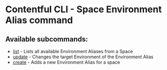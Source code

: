 # Contentful CLI - Space Environment Alias command

## Available subcommands:

- [list](./list) - Lists all available Environment Aliases from a Space
- [update](./update) - Changes the target Environment of the Environment Alias
- [create](./create) - Adds a new Environment Alias for a space
